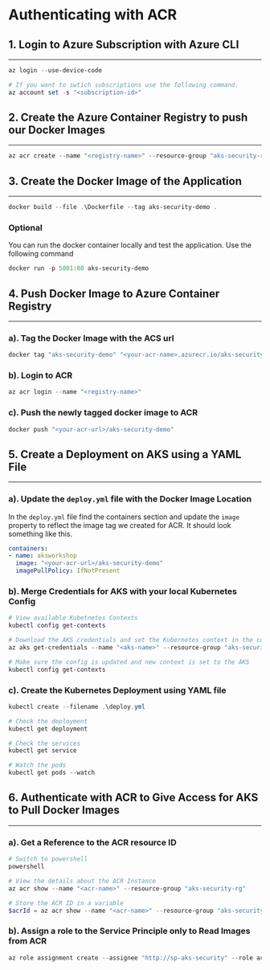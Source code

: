 # Authenticating with ACR


## 1. Login to Azure Subscription with Azure CLI
---

```powershell
az login --use-device-code

# If you want to swtich subscriptions use the following command.
az account set -s "<subscription-id>"
```

## 2. Create the Azure Container Registry to push our Docker Images
---

```powershell
az acr create --name "<registry-name>" --resource-group "aks-security-rg" --location "southeastasia" --sku basic
```

## 3. Create the Docker Image of the Application
---

```powershell
docker build --file .\Dockerfile --tag aks-security-demo .
```

### Optional
You can run the docker container locally and test the application. Use the following command

```powershell
docker run -p 5001:80 aks-security-demo
```

## 4. Push Docker Image to Azure Container Registry
---

### a). Tag the Docker Image with the ACS url
```powershell 
docker tag "aks-security-demo" "<your-acr-name>.azurecr.io/aks-security-demo"
```

### b). Login to ACR
```powershell
az acr login --name "<registry-name>"
```

### c). Push the newly tagged docker image to ACR
```powershell
docker push "<your-acr-url>/aks-security-demo"
```

## 5. Create a Deployment on AKS using a YAML File
---

### a). Update the `deploy.yml` file with the Docker Image Location
In the `deploy.yml` file find the containers section and update the `image` property to reflect the image tag we created for ACR. It should look something like this.

```yaml
containers:
- name: aksworkshop
  image: "<your-acr-url>/aks-security-demo"
  imagePullPolicy: IfNotPresent
```

### b). Merge Credentials for AKS with your local Kubernetes Config
```powershell
# View available Kubetnetes Contexts
kubectl config get-contexts

# Download the AKS credentials and set the Kubernetes context in the config
az aks get-credentials --name "<aks-name>" --resource-group "aks-security-rg"

# Make sure the config is updated and new context is set to the AKS
kubectl config get-contexts
```

### c). Create the Kubernetes Deployment using YAML file
```powershell
kubectl create --filename .\deploy.yml

# Check the deployment 
kubectl get deployment

# Check the services
kubectl get service

# Watch the pods
kubectl get pods --watch
```

## 6. Authenticate with ACR to Give Access for AKS to Pull Docker Images
---

### a). Get a Reference to the ACR resource ID
```powershell 
# Switch to powershell
powershell

# View the details about the ACR Instance
az acr show --name "<acr-name>" --resource-group "aks-security-rg"

# Store the ACR ID in a variable
$acrId = az acr show --name "<acr-name>" --resource-group "aks-security-rg" --query "id" --output tsv
```

### b). Assign a role to the Service Principle only to Read Images from ACR
```powershell
az role assignment create --assignee "http://sp-aks-security" --role acrpull --scope $acrId
```